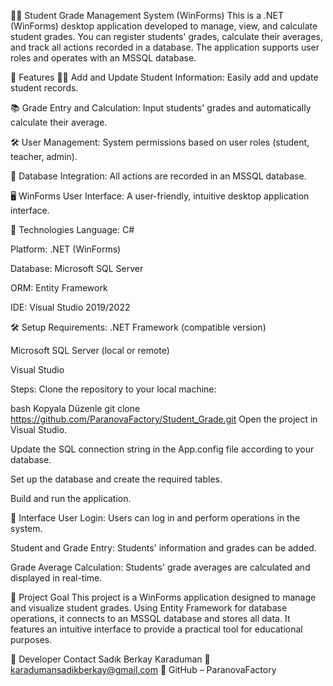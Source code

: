 🧑‍🎓 Student Grade Management System (WinForms)
This is a .NET (WinForms) desktop application developed to manage, view, and calculate student grades. You can register students' grades, calculate their averages, and track all actions recorded in a database. The application supports user roles and operates with an MSSQL database.

🚀 Features
🧑‍🏫 Add and Update Student Information: Easily add and update student records.

📚 Grade Entry and Calculation: Input students' grades and automatically calculate their average.

🛠 User Management: System permissions based on user roles (student, teacher, admin).

💾 Database Integration: All actions are recorded in an MSSQL database.

🖥 WinForms User Interface: A user-friendly, intuitive desktop application interface.

🧱 Technologies
Language: C#

Platform: .NET (WinForms)

Database: Microsoft SQL Server

ORM: Entity Framework

IDE: Visual Studio 2019/2022

🛠 Setup
Requirements:
.NET Framework (compatible version)

Microsoft SQL Server (local or remote)

Visual Studio

Steps:
Clone the repository to your local machine:

bash
Kopyala
Düzenle
git clone https://github.com/ParanovaFactory/Student_Grade.git
Open the project in Visual Studio.

Update the SQL connection string in the App.config file according to your database.

Set up the database and create the required tables.

Build and run the application.

🎨 Interface
User Login: Users can log in and perform operations in the system.

Student and Grade Entry: Students' information and grades can be added.

Grade Average Calculation: Students' grade averages are calculated and displayed in real-time.

🎯 Project Goal
This project is a WinForms application designed to manage and visualize student grades. Using Entity Framework for database operations, it connects to an MSSQL database and stores all data. It features an intuitive interface to provide a practical tool for educational purposes.

📩 Developer Contact
Sadık Berkay Karaduman
📧 karadumansadikberkay@gmail.com
🔗 GitHub – ParanovaFactory
